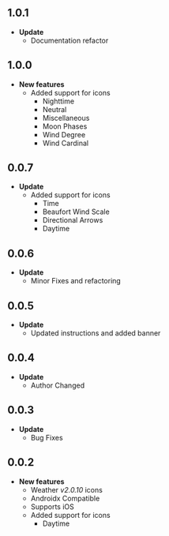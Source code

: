 ## 1.0.1

- **Update**
  - Documentation refactor

## 1.0.0

- **New features**
  - Added support for icons
    - Nighttime
    - Neutral
    - Miscellaneous
    - Moon Phases
    - Wind Degree
    - Wind Cardinal

## 0.0.7

- **Update**
  - Added support for icons
    - Time
    - Beaufort Wind Scale
    - Directional Arrows
    - Daytime

## 0.0.6

- **Update**
  - Minor Fixes and refactoring

## 0.0.5

- **Update**
  - Updated instructions and added banner

## 0.0.4

- **Update**
  - Author Changed

## 0.0.3

- **Update**
  - Bug Fixes

## 0.0.2

- **New features**
  - Weather _v2.0.10_ icons
  - Androidx Compatible
  - Supports iOS
  - Added support for icons
    - Daytime
